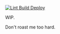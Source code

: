 [![Lint Build Deploy](https://github.com/plasticuproject/cc-taxii2-client-rs/actions/workflows/rust.yml/badge.svg)](https://github.com/plasticuproject/cc-taxii2-client-rs/actions/workflows/rust.yml)

WIP.

Don't roast me too hard.
